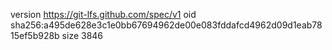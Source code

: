 version https://git-lfs.github.com/spec/v1
oid sha256:a495de628e3c1e0bb67694962de00e083fddafcd4962d09d1eab7815ef5b928b
size 3846
